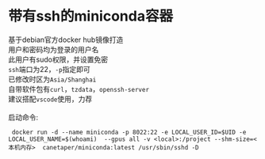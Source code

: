 # 带有ssh的miniconda容器
基于debian官方docker hub镜像打造 \
用户和密码均为登录的用户名 \
此用户有sudo权限，并设置免密 \
`ssh`端口为22，`-p`指定即可 \
已修改时区为`Asia/Shanghai` \
自带软件包有`curl`，`tzdata`，`openssh-server` \
建议搭配`vscode`使用，力荐 \
 \
启动命令:
```
 docker run -d --name miniconda -p 8022:22 -e LOCAL_USER_ID=$UID -e LOCAL_USER_NAME=$(whoami)  --gpus all -v <local>:/project --shm-size=<本机内存>  canetaper/miniconda:latest /usr/sbin/sshd -D
```